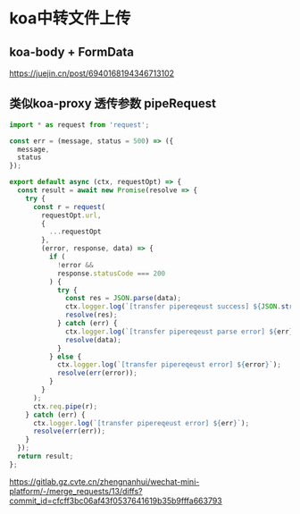 # koa中转文件上传

## koa-body + FormData

<https://juejin.cn/post/6940168194346713102>

## 类似koa-proxy 透传参数 pipeRequest

``` javascript
import * as request from 'request';

const err = (message, status = 500) => ({
  message,
  status
});

export default async (ctx, requestOpt) => {
  const result = await new Promise(resolve => {
    try {
      const r = request(
        requestOpt.url,
        {
          ...requestOpt
        },
        (error, response, data) => {
          if (
            !error &&
            response.statusCode === 200
          ) {
            try {
              const res = JSON.parse(data);
              ctx.logger.log(`[transfer pipereqeust success] ${JSON.stringify(res)}`);
              resolve(res);
            } catch (err) {
              ctx.logger.log(`[transfer pipereqeust parse error] ${err}`);
              resolve(data);
            }
          } else {
            ctx.logger.log(`[transfer pipereqeust error] ${error}`);
            resolve(err(error));
          }
        }
      );
      ctx.req.pipe(r);
    } catch (err) {
      ctx.logger.log(`[transfer pipereqeust error] ${err}`);
      resolve(err(err));
    }
  });
  return result;
};

```

<https://gitlab.gz.cvte.cn/zhengnanhui/wechat-mini-platform/-/merge_requests/13/diffs?commit_id=cfcff3bc06af43f0537641619b35b9fffa663793>